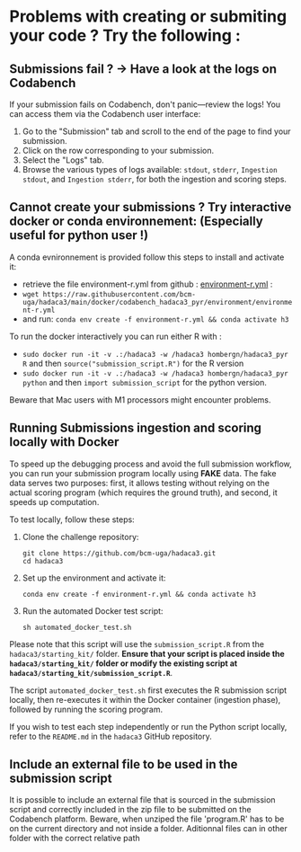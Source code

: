# Problems with creating or submiting your code ? Try the following : 


## Submissions fail ?  -> Have a look at the logs on Codabench

If your submission fails on Codabench, don't panic—review the logs! You can access them via the Codabench user interface:

1. Go to the "Submission" tab and scroll to the end of the page to find your submission.
2. Click on the row corresponding to your submission.
3. Select the "Logs" tab.
4. Browse the various types of logs available: `stdout`, `stderr`, `Ingestion stdout`, and `Ingestion stderr`, for both the ingestion and scoring steps.

## Cannot create your submissions ? Try interactive docker or conda environnement:  (Especially useful for python user !)

A conda evnironnement is provided follow this steps to install and activate it: 
- retrieve the file environment-r.yml from github : [environment-r.yml](https://github.com/bcm-uga/hadaca3/blob/main/docker/codabench_hadaca3_pyr/environment/environment-r.yml) : 
- `wget https://raw.githubusercontent.com/bcm-uga/hadaca3/main/docker/codabench_hadaca3_pyr/environment/environment-r.yml`
- and run: `conda env create -f environment-r.yml && conda activate h3`


To run the docker interactively you can run either R with : 
 - `sudo docker run -it -v .:/hadaca3 -w /hadaca3 hombergn/hadaca3_pyr R`  and then `source("submission_script.R")` for the R version
 - `sudo docker run -it -v .:/hadaca3 -w /hadaca3 hombergn/hadaca3_pyr python` and then `import submission_script` for the python version.


Beware that Mac users with M1 processors might encounter problems. 


## Running Submissions ingestion and scoring locally with Docker

To speed up the debugging process and avoid the full submission workflow, you can run your submission program locally using **FAKE** data. The fake data serves two purposes: first, it allows testing without relying on the actual scoring program (which requires the ground truth), and second, it speeds up computation.

To test locally, follow these steps:

1. Clone the challenge repository:
   ```
   git clone https://github.com/bcm-uga/hadaca3.git
   cd hadaca3
   ```
2. Set up the environment and activate it:
   ```
   conda env create -f environment-r.yml && conda activate h3
   ```
3. Run the automated Docker test script:
   ```
   sh automated_docker_test.sh
   ```

Please note that this script will use the `submission_script.R` from the `hadaca3/starting_kit/` folder. **Ensure that your script is placed inside the `hadaca3/starting_kit/` folder or modify the existing script at `hadaca3/starting_kit/submission_script.R`**.


The script `automated_docker_test.sh` first executes the R submission script locally, then re-executes it within the Docker container (ingestion phase), followed by running the scoring program.

If you wish to test each step independently or run the Python script locally, refer to the `README.md` in the `hadaca3` GitHub repository.

## Include an external file to be used in the submission script
It is possible to include an external file that is sourced in the submission script and correctly included in the zip file to be submitted on the Codabench platform.
Beware, when unziped the file 'program.R' has to be on the current directory and not inside a folder. Aditionnal files can in other folder with the correct relative path 
